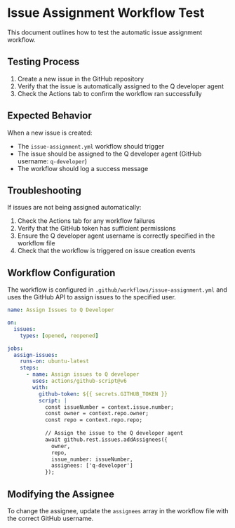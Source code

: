 # Issue Assignment Workflow Test

This document outlines how to test the automatic issue assignment workflow.

## Testing Process

1. Create a new issue in the GitHub repository
2. Verify that the issue is automatically assigned to the Q developer agent
3. Check the Actions tab to confirm the workflow ran successfully

## Expected Behavior

When a new issue is created:
- The `issue-assignment.yml` workflow should trigger
- The issue should be assigned to the Q developer agent (GitHub username: `q-developer`)
- The workflow should log a success message

## Troubleshooting

If issues are not being assigned automatically:

1. Check the Actions tab for any workflow failures
2. Verify that the GitHub token has sufficient permissions
3. Ensure the Q developer agent username is correctly specified in the workflow file
4. Check that the workflow is triggered on issue creation events

## Workflow Configuration

The workflow is configured in `.github/workflows/issue-assignment.yml` and uses the GitHub API to assign issues to the specified user.

```yaml
name: Assign Issues to Q Developer

on:
  issues:
    types: [opened, reopened]

jobs:
  assign-issues:
    runs-on: ubuntu-latest
    steps:
      - name: Assign issues to Q developer
        uses: actions/github-script@v6
        with:
          github-token: ${{ secrets.GITHUB_TOKEN }}
          script: |
            const issueNumber = context.issue.number;
            const owner = context.repo.owner;
            const repo = context.repo.repo;
            
            // Assign the issue to the Q developer agent
            await github.rest.issues.addAssignees({
              owner,
              repo,
              issue_number: issueNumber,
              assignees: ['q-developer']
            });
```

## Modifying the Assignee

To change the assignee, update the `assignees` array in the workflow file with the correct GitHub username.